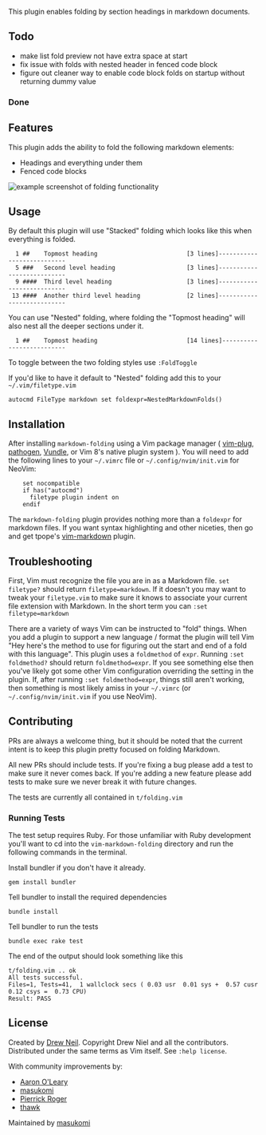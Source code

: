 This plugin enables folding by section headings in markdown documents.

## Todo

- make list fold preview not have extra space at start
- fix issue with folds with nested header in fenced code block
- figure out cleaner way to enable code block folds on startup without returning
  dummy value

### Done

## Features

This plugin adds the ability to fold the following markdown elements:

* Headings and everything under them
* Fenced code blocks

![example screenshot of folding functionality](https://github.com/masukomi/vim-markdown-folding/raw/master/doc/example_screenshot.jpg)

## Usage
By default this plugin will use "Stacked" folding which looks like this when
everything is folded.

```
  1 ##    Topmost heading                         [3 lines]---------------------------
  5 ###   Second level heading                    [3 lines]---------------------------
  9 ####  Third level heading                     [3 lines]---------------------------
 13 ####  Another third level heading             [2 lines]---------------------------
```

You can use "Nested" folding, where folding the "Topmost heading"
will also nest all the deeper sections under it.

```
  1 ##    Topmost heading                         [14 lines]--------------------------
```

To toggle between the two folding styles use `:FoldToggle`

If you'd like to have it default to "Nested" folding add this to your `~/.vim/filetype.vim`

```vim
autocmd FileType markdown set foldexpr=NestedMarkdownFolds()
```


## Installation

After installing `markdown-folding` using a Vim package manager ( [vim-plug](https://github.com/junegunn/vim-plug#readme), [pathogen](https://github.com/tpope/vim-pathogen#readme), [Vundle](https://github.com/VundleVim/Vundle.vim#readme), or Vim 8's native plugin system ). You will need to add the following lines to your  `~/.vimrc` file or `~/.config/nvim/init.vim` for NeoVim:

```vim
    set nocompatible
    if has("autocmd")
      filetype plugin indent on
    endif
```

The `markdown-folding` plugin provides nothing more than a `foldexpr` for markdown files. If you want syntax highlighting and other niceties, then go and get tpope's [vim-markdown][] plugin.

[vim-markdown]: https://github.com/tpope/vim-markdown
[pathogen]: https://github.com/tpope/vim-pathogen
[Vundle]: https://github.com/gmarik/vundle

## Troubleshooting

First, Vim must recognize the file you are in as a Markdown file. `set filetype?`
should return `filetype=markdown`. If it doesn't you may want to tweak your
`filetype.vim` to make sure it knows to associate your current file extension
with Markdown. In the short term you can `:set filetype=markdown`

There are a variety of ways Vim can be instructed to "fold" things. When you add
a plugin to support a new language / format the plugin will tell Vim "Hey here's
the method to use for figuring out the start and end of a fold with this language".
This plugin uses a `foldmethod` of
`expr`. Running `:set foldmethod?` should return
`foldmethod=expr`. If you see something else then you've likely got some other
Vim configuration overriding the setting in the plugin. If, after running
`:set foldmethod=expr`, things still aren't working, then something is most likely
amiss in your `~/.vimrc` (or `~/.config/nvim/init.vim` if you use NeoVim).


## Contributing
PRs are always a welcome thing, but it should be noted that the current intent is to keep this plugin pretty focused on folding Markdown.

All new PRs should include tests. If you're fixing a bug please add a test to make sure it never comes back. If you're adding a new feature please add tests to make sure we never break it with future changes.

The tests are currently all contained in `t/folding.vim`

### Running Tests
The test setup requires Ruby. For those unfamiliar with Ruby development you'll want to cd into the `vim-markdown-folding` directory and run the following commands in the terminal.

Install bundler if you don't have it already.

`gem install bundler`

Tell bundler to install the required dependencies

`bundle install`

Tell bundler to run the tests

`bundle exec rake test`

The end of the output should look something like this

```
t/folding.vim .. ok
All tests successful.
Files=1, Tests=41,  1 wallclock secs ( 0.03 usr  0.01 sys +  0.57 cusr  0.12 csys =  0.73 CPU)
Result: PASS
```




## License

Created by [Drew Neil](https://github.com/nelstrom). Copyright Drew Niel and all the contributors.
Distributed under the same terms as Vim itself. See `:help license`.

With community improvements by:

* [Aaron O'Leary](https://github.com/aaren/)
* [masukomi](https://github.com/masukomi/)
* [Pierrick Roger](https://github.com/pkrog/)
* [thawk](https://github.com/thawk/)

Maintained by [masukomi](https://github.com/masukomi/)
